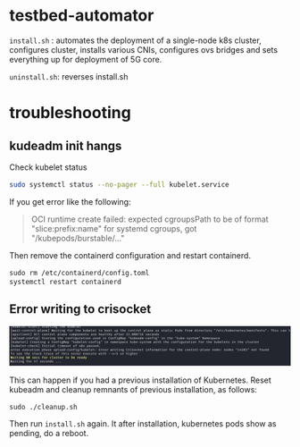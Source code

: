 # testbed-automator
`install.sh` : automates the deployment of a single-node k8s cluster, configures cluster, installs various CNIs, configures ovs bridges and sets everything up for deployment of 5G core.

`uninstall.sh`: reverses install.sh

# troubleshooting

## kudeadm init hangs

Check kubelet status
```bash
sudo systemctl status --no-pager --full kubelet.service
```

If you get error like the following:

> OCI runtime create failed: expected cgroupsPath to be of format \"slice:prefix:name\" for systemd cgroups, got \"/kubepods/burstable/..."

Then remove the containerd configuration and restart containerd.

```
sudo rm /etc/containerd/config.toml
systemctl restart containerd
```

## Error writing to crisocket
![](images/error-crisocket.png)

This can happen if you had a previous installation of Kubernetes.
Reset kubeadm and cleanup remnants of previous installation, as follows:
```
sudo ./cleanup.sh
```
Then run `install.sh` again. It after installation, kubernetes pods show as pending, do a reboot.